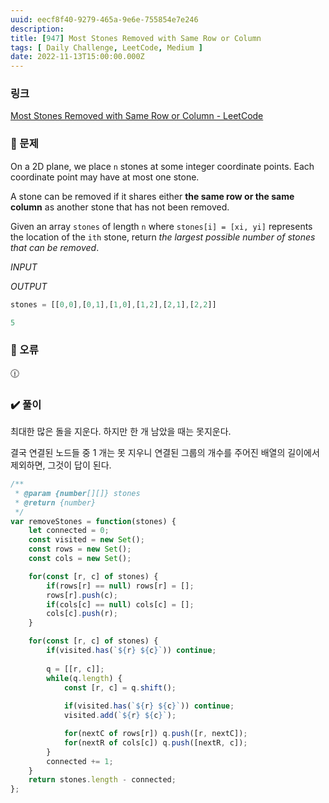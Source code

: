 ```yaml
---
uuid: eecf8f40-9279-465a-9e6e-755854e7e246
description: 
title: [947] Most Stones Removed with Same Row or Column
tags: [ Daily Challenge, LeetCode, Medium ]
date: 2022-11-13T15:00:00.000Z
---
```








### 링크

[Most Stones Removed with Same Row or Column - LeetCode](https://leetcode.com/problems/most-stones-removed-with-same-row-or-column/description/)

### 📝 문제

On a 2D plane, we place `n` stones at some integer coordinate points. Each coordinate point may have at most one stone.

A stone can be removed if it shares either **the same row or the same column** as another stone that has not been removed.

Given an array `stones` of length `n` where `stones[i] = [xi, yi]` represents the location of the `ith` stone, return *the largest possible number of stones that can be removed*.

*INPUT*

*OUTPUT*

```jsx
stones = [[0,0],[0,1],[1,0],[1,2],[2,1],[2,2]]
```

```jsx
5
```

### 🚨 오류

<aside>
🕧

</aside>

### ✔️ 풀이

최대한 많은 돌을 지운다. 하지만 한 개 남았을 때는 못지운다.

결국 연결된 노드들 중 1 개는 못 지우니 연결된 그룹의 개수를 주어진 배열의 길이에서 제외하면, 그것이 답이 된다.

```jsx
/**
 * @param {number[][]} stones
 * @return {number}
 */
var removeStones = function(stones) {
    let connected = 0;
    const visited = new Set();
    const rows = new Set();
    const cols = new Set();

    for(const [r, c] of stones) {
        if(rows[r] == null) rows[r] = [];
        rows[r].push(c);
        if(cols[c] == null) cols[c] = [];
        cols[c].push(r);
    }

    for(const [r, c] of stones) {
        if(visited.has(`${r} ${c}`)) continue;
        
        q = [[r, c]];
        while(q.length) {
            const [r, c] = q.shift();
            
            if(visited.has(`${r} ${c}`)) continue;
            visited.add(`${r} ${c}`);

            for(nextC of rows[r]) q.push([r, nextC]);
            for(nextR of cols[c]) q.push([nextR, c]);
        }
        connected += 1;
    }
    return stones.length - connected;
};
```